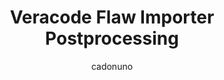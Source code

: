 ---
layout: post
repolink: "https://github.com/cadonuno/ADOWorkItemsPostProcess"
title: "Veracode Flaw Importer Postprocessing"
description: "Plugin made to run after the regular import to update the work items with an assigned user and a linked Work Item."
author: "cadonuno"
author-link: "https://github.com/cadonuno/"
content-type: "azure_devops"
repo: "github"
repo_title: "Veracode Flaw Importer Postprocessing"
---
